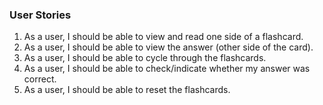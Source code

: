 ### User Stories

1. As a user, I should be able to view and read one side of a flashcard.
2. As a user, I should be able to view the answer (other side of the card).
3. As a user, I should be able to cycle through the flashcards.
4. As a user, I should be able to check/indicate whether my answer was correct.
5. As a user, I should be able to reset the flashcards.
